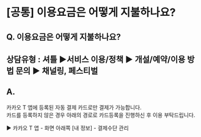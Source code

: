 # [공통] 이용요금은 어떻게 지불하나요?

**Q. 이용요금은 어떻게 지불하나요?**
-----------------------

상담유형 : 셔틀 ▶서비스 이용/정책 ▶ 개설/예약/이용 방법 문의 ▶ 채널링, 페스티벌
-------------------------------------------------

**A.**
------

카카오 T 앱에 등록된 자동 결제 카드로만 결제가 가능합니다.  
카드를 등록하지 않은 경우 아래의 경로로 카드등록을 진행하신 후 이용 부탁드립니다.

▶ 카카오 T 앱 - 화면 아래쪽 [내 정보] - 결제수단 관리